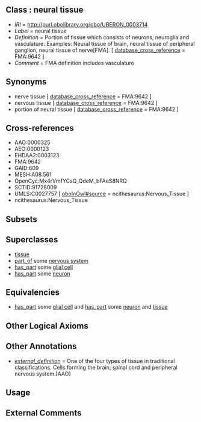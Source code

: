 
## Class : neural tissue

 * *IRI* = http://purl.obolibrary.org/obo/UBERON_0003714
 * *Label* = neural tissue
 * *Definition* = Portion of tissue which consists of neurons, neuroglia and vasculature. Examples: Neural tissue of brain, neural tissue of peripheral ganglion, neural tissue of nerve[FMA]. [ [database_cross_reference](../../ef/oboInOwl#hasDbXref.md) = FMA:9642 ]
 * *Comment* = FMA definition includes vasculature

## Synonyms

 * nerve tissue [ [database_cross_reference](../../ef/oboInOwl#hasDbXref.md) = FMA:9642 ]
 * nervous tissue [ [database_cross_reference](../../ef/oboInOwl#hasDbXref.md) = FMA:9642 ]
 * portion of neural tissue [ [database_cross_reference](../../ef/oboInOwl#hasDbXref.md) = FMA:9642 ]

## Cross-references

 * AAO:0000325
 * AEO:0000123
 * EHDAA2:0003123
 * FMA:9642
 * GAID:609
 * MESH:A08.561
 * OpenCyc:Mx4rVmfYCsQ_QdeM_bFAeS8NRQ
 * SCTID:91728009
 * UMLS:C0027757 [ [oboInOwl#source](../../ce/oboInOwl#source.md) = ncithesaurus:Nervous_Tissue ]
 * ncithesaurus:Nervous_Tissue

## Subsets


## Superclasses

 * [tissue](../../UBERON/79/UBERON_0000479.md)
 * [part_of](../../BFO/50/BFO_0000050.md) some [nervous system](../../UBERON/16/UBERON_0001016.md)
 * [has_part](../../BFO/51/BFO_0000051.md) some [glial cell](../../CL/25/CL_0000125.md)
 * [has_part](../../BFO/51/BFO_0000051.md) some [neuron](../../CL/40/CL_0000540.md)

## Equivalencies

 * [has_part](../../BFO/51/BFO_0000051.md) some [glial cell](../../CL/25/CL_0000125.md) and [has_part](../../BFO/51/BFO_0000051.md) some [neuron](../../CL/40/CL_0000540.md) and [tissue](../../UBERON/79/UBERON_0000479.md)

## Other Logical Axioms


## Other Annotations

 * *[external_definition](../../UBPROP/01/UBPROP_0000001.md)* = One of the four types of tissue in traditional classifications. Cells forming the brain, spinal cord and peripheral nervous system.[AAO]

## Usage


## External Comments

